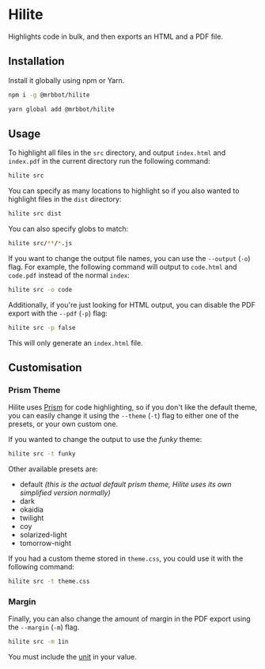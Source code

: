 # Hilite
Highlights code in bulk, and then exports an HTML and a PDF file.

## Installation
Install it globally using npm or Yarn.

```bash
npm i -g @mrbbot/hilite

yarn global add @mrbbot/hilite
```

## Usage
To highlight all files in the `src` directory, and output `index.html` and `index.pdf` in the current directory run the
following command:

```bash
hilite src
```

You can specify as many locations to highlight so if you also wanted to highlight files in the `dist` directory:

```bash
hilite src dist
```

You can also specify globs to match:
```bash
hilite src/**/*.js
```

If you want to change the output file names, you can use the `--output` (`-o`) flag. For example, the following command
will output to `code.html` and `code.pdf` instead of the normal `index`:

```bash
hilite src -o code
```

Additionally, if you're just looking for HTML output, you can disable the PDF export with the `--pdf` (`-p`) flag:

```bash
hilite src -p false
```

This will only generate an `index.html` file.

## Customisation

### Prism Theme
Hilite uses [Prism](https://prismjs.com/) for code highlighting, so if you don't like the default theme, you can easily change it using the `--theme` (`-t`) flag to either one of the
presets, or your own custom one.

If you wanted to change the output to use the *funky* theme:

```bash
hilite src -t funky
```

Other available presets are:
- default *(this is the actual default prism theme, Hilite uses its own simplified version normally)*
- dark
- okaidia
- twilight
- coy
- solarized-light
- tomorrow-night

If you had a custom theme stored in `theme.css`, you could use it with the following command:

```bash
hilite src -t theme.css
```

### Margin
Finally, you can also change the amount of margin in the PDF export using the `--margin` (`-m`) flag.

```bash
hilite src -m 1in
```

You must include the [unit](https://www.w3schools.com/cssref/css_units.asp) in your value.